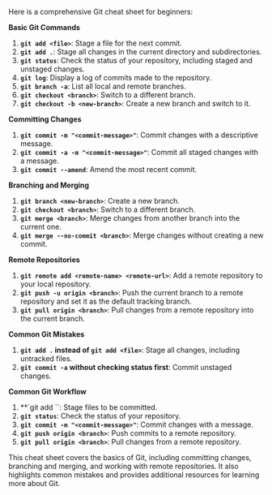Here is a comprehensive Git cheat sheet for beginners:

**Basic Git Commands**

1. **`git add <file>`**: Stage a file for the next commit.
2. **`git add .`**: Stage all changes in the current directory and subdirectories.
3. **`git status`**: Check the status of your repository, including staged and unstaged changes.
4. **`git log`**: Display a log of commits made to the repository.
5. **`git branch -a`**: List all local and remote branches.
6. **`git checkout <branch>`**: Switch to a different branch.
7. **`git checkout -b <new-branch>`**: Create a new branch and switch to it.

**Committing Changes**

1. **`git commit -m "<commit-message>"`**: Commit changes with a descriptive message.
2. **`git commit -a -m "<commit-message>"`**: Commit all staged changes with a message.
3. **`git commit --amend`**: Amend the most recent commit.

**Branching and Merging**

1. **`git branch <new-branch>`**: Create a new branch.
2. **`git checkout <branch>`**: Switch to a different branch.
3. **`git merge <branch>`**: Merge changes from another branch into the current one.
4. **`git merge --no-commit <branch>`**: Merge changes without creating a new commit.

**Remote Repositories**

1. **`git remote add <remote-name> <remote-url>`**: Add a remote repository to your local repository.
2. **`git push -u origin <branch>`**: Push the current branch to a remote repository and set it as the default tracking branch.
3. **`git pull origin <branch>`**: Pull changes from a remote repository into the current branch.

**Common Git Mistakes**

1. **`git add .` instead of `git add <file>`**: Stage all changes, including untracked files.
2. **`git commit -a` without checking status first**: Commit unstaged changes.

**Common Git Workflow**

1. **`git add <file>``: Stage files to be committed.
2. **`git status`**: Check the status of your repository.
3. **`git commit -m "<commit-message>"`**: Commit changes with a message.
4. **`git push origin <branch>`**: Push commits to a remote repository.
5. **`git pull origin <branch>`**: Pull changes from a remote repository.

This cheat sheet covers the basics of Git, including committing changes, branching and merging, and working with remote repositories. It also highlights common mistakes and provides additional resources for learning more about Git.
